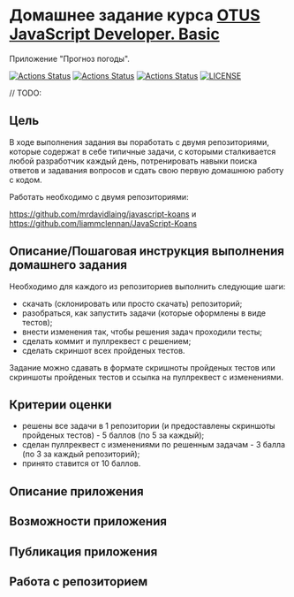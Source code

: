 # Домашнее задание курса [OTUS JavaScript Developer. Basic](https://otus.ru/lessons/javascript-basic/)

Приложение "Прогноз погоды".

[![Actions Status](https://github.com/alexey-sidorov-dev/otus-javascript-weather-forecast/workflows/PR%20Sanity%20Check/badge.svg)](https://github.com/alexey-sidorov-dev/otus-javascript-weather-forecast/actions)
[![Actions Status](https://github.com/alexey-sidorov-dev/otus-javascript-weather-forecast/workflows/Coverage/badge.svg)](https://github.com/alexey-sidorov-dev/otus-javascript-weather-forecast/actions)
[![Actions Status](https://github.com/alexey-sidorov-dev/otus-javascript-weather-forecast/workflows/Deploy%20to%20Github%20Pages/badge.svg)](https://alexey-sidorov-dev.github.io/otus-javascript-weather-forecast)
[![LICENSE](https://img.shields.io/badge/license-MIT-brightgreen.svg)](MIT)

// TODO:

## Цель

В ходе выполнения задания вы поработать с двумя репозиториями, которые содержат в себе типичные задачи, с которыми сталкивается любой разработчик каждый день, потренировать навыки поиска ответов и задавания вопросов и сдать свою первую домашнюю работу с кодом.

Работать необходимо с двумя репозиториями:

<https://github.com/mrdavidlaing/javascript-koans> и <https://github.com/liammclennan/JavaScript-Koans>

## Описание/Пошаговая инструкция выполнения домашнего задания

Необходимо для каждого из репозиториев выполнить следующие шаги:

- скачать (склонировать или просто скачать) репозиторий;
- разобраться, как запустить задачи (которые оформлены в виде тестов);
- внести изменения так, чтобы решения задач проходили тесты;
- сделать коммит и пуллреквест с решением;
- сделать скриншот всех пройденых тестов.

Задание можно сдавать в формате скришноты пройденых тестов или скриншоты пройденых тестов и ссылка на пуллреквест с изменениями.

## Критерии оценки

- решены все задачи в 1 репозитории (и предоставлены скриншоты пройденых тестов) - 5 баллов (по 5 за каждый);
- сделан пуллреквест с изменениями по решенным задачам - 3 балла (по 3 за каждый репозиторий);
- принято ставится от 10 баллов.

## Описание приложения

## Возможности приложения

## Публикация приложения

## Работа с репозиторием
